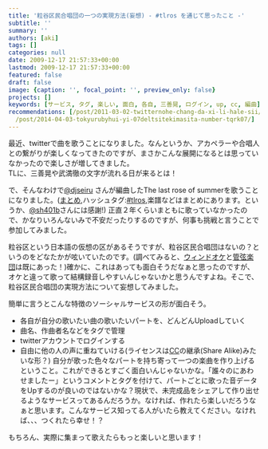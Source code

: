 ```yaml
---
title: '粒谷区民合唱団の一つの実現方法(妄想) - #tlros を通じて思ったこと -'
subtitle: ''
summary: ''
authors: [aki]
tags: []
categories: null
date: 2009-12-17 21:57:33+00:00
lastmod: 2009-12-17 21:57:33+00:00
featured: false
draft: false
image: {caption: '', focal_point: '', preview_only: false}
projects: []
keywords: [サービス, タグ, 楽しい, 面白, 各自, 三善晃, ログイン, up, cc, 編曲]
recommendations: [/post/2011-03-02-twitternohe-chang-da-xi-li-hale-sii/, /post/2011-12-25-yi-teng-hui-si-ming-dao-qi-tai-liang-shi-noxuan-nda-xue-sheng-he-chang-notameno-sutiyudentosongubutuku-gare-i/,
  /post/2014-04-03-tokyurubyhui-yi-07deltsitekimasita-number-tqrk07/]
---
```

最近、twitterで曲を歌うことになりました。なんというか、アカペラーや合唱人との繋がりが楽しくなってきたのですが、まさかこんな展開になるとは思っていなかったので楽しさが増してきました。  
TLに、三善晃や武満徹の文字が流れる日が来るとは！

で、そんなわけで[@djseiru](http://twitter.com/djseiru) さんが編曲したThe last rose of summerを歌うことになりました。([まとめ](http://spreadsheets.google.com/ccc?key=0AvabF6RttIgWdG1XVWZrMGR0OEtUTkM3ZzhqVDhlMFE&hl=ja),ハッシュタグ:[#tlros](http://search.twitter.com/search?q=%23tlros),楽譜などはまとめにあります。というか、[@sh401b](http://twitter.com/sh401b)さんには感謝!) 正直２年くらいまともに歌っていなかったので、かなりいろんないみで不安だったりするのですが、何事も挑戦と言うことで参加してみました。

粒谷区という日本語の仮想の区があるそうですが、粒谷区民合唱団はないの？というのをどなたかが呟いていたのです。(調べてみると、[ウィンドオケ](http://2289.jp/?%E7%B2%92%E8%B0%B7%E5%8C%BA%E3%82%A6%E3%82%A4%E3%83%B3%E3%83%89%E3%82%AA%E3%83%BC%E3%82%B1%E3%82%B9%E3%83%88%E3%83%A9%E5%85%AC%E5%BC%8F%E3%83%9B%E3%83%BC%E3%83%A0%E3%83%9A%E3%83%BC%E3%82%B8)と[管弦楽団](http://2289.jp/?%E7%B2%92%E8%B0%B7%E5%8C%BA%E7%AB%8B%E7%AE%A1%E5%BC%A6%E6%A5%BD%E5%9B%A3%E3%82%B5%E3%82%B8%E3%82%BF%E3%83%AA%E3%82%A6%E3%82%B9%E5%85%AC%E5%BC%8F%E3%83%9B%E3%83%BC%E3%83%A0%E3%83%9A%E3%83%BC%E3%82%B8)は既にあった！)確かに、これはあっても面白そうだなぁと思ったのですが、オケと違って歌って結構録音しやすいんじゃないかと思うんですよね。そこで、粒谷区民合唱団の実現方法について妄想してみました。

簡単に言うとこんな特徴のソーシャルサービスの形が面白そう。

- 各自が自分の歌いたい曲の歌いたいパートを、どんどんUploadしていく
- 曲名、作曲者名などをタグで管理
- twitterアカウントでログインする
- 自由に他の人の声に重ねていける(ライセンスは[CC](http://ja.wikipedia.org/wiki/%E3%82%AF%E3%83%AA%E3%82%A8%E3%82%A4%E3%83%86%E3%82%A3%E3%83%96%E3%83%BB%E3%82%B3%E3%83%A2%E3%83%B3%E3%82%BA)の継承(Share Alike)みたいな形？)
自分が歌った色々なパートを持ち寄って一つの楽曲を作り上げるということ。これができるとすごく面白いんじゃないかな。「誰々のにあわせましたー」というコメントとタグを付けて、パートごとに歌った音データをUpするのが良いのではないかな？現状で、未完成品をシェアして作り出せるようなサービスってあるんだろうか。なければ、作れたら楽しいだろうなぁと思います。こんなサービス知ってる人がいたら教えてください。なければ、、、つくれたら幸せ！？

もちろん、実際に集まって歌えたらもっと楽しいと思います！


